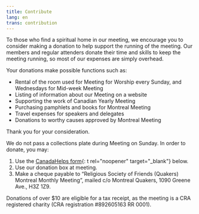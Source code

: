 ```yaml
---
title: Contribute
lang: en
trans: contribution
---
```

To those who find a spiritual home in our meeting, we encourage you to consider making a donation to help support the running of the meeting. Our members and regular attenders donate their time and skills to keep the meeting running, so most of our expenses are simply overhead.

Your donations make possible functions such as:

* Rental of the room used for Meeting for Worship every Sunday, and Wednesdays for Mid-week Meeting
* Listing of information about our Meeting on a website
* Supporting the work of Canadian Yearly Meeting
* Purchasing pamphlets and books for Montreal Meeting
* Travel expenses for speakers and delegates
* Donations to worthy causes approved by Montreal Meeting

Thank you for your consideration.

We do not pass a collections plate during Meeting on Sunday. In order to donate, you may:
1. Use the [CanadaHelps form](https://www.canadahelps.org/en/charities/quakers-montreal/){: t rel="noopener" target="_blank"} below.
2. Use our donation box at meeting.
3. Make a cheque payable to “Religious Society of Friends (Quakers) Montreal Monthly Meeting”, mailed c/o Montreal Quakers, 1090 Greene Ave., H3Z 1Z9.

Donations of over $10 are eligible for a tax receipt, as the meeting is a CRA registered charity (CRA registration #892605163 RR 0001).

<script id="ch_cdn_embed" type="text/javascript" src="https://www.canadahelps.org/secure/js/cdf_embed.js" charset="utf-8" data-language="en" data-page-id="43151" data-root-url="https://www.canadahelps.org" data-formtype="0" data-cfasync="false"></script>
